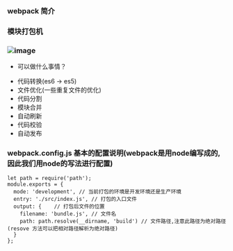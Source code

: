 ### webpack 简介

### 模块打包机

### ![image]('./img/webpack.png)

- 可以做什么事情？

* 代码转换(es6 -> es5)
* 文件优化(一些重复文件的优化)
* 代码分割
* 模块合并
* 自动刷新
* 代码校验
* 自动发布

### webpack.config.js 基本的配置说明(webpack是用node编写成的,因此我们用node的写法进行配置)

```
let path = require('path');
module.exports = {
  mode: 'development', // 当前打包的环境是开发环境还是生产环境
  entry: './src/index.js', // 打包的入口文件
  output: {    // 打包后文件的位置
    filename: 'bundle.js', // 文件名
    path: path.resolve(__dirname, 'build') // 文件路径,注意此路径为绝对路径(resove 方法可以把相对路径解析为绝对路径)
  }
};

```


